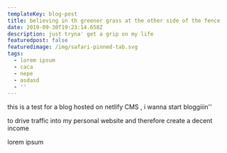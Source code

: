```yaml
---
templateKey: blog-post
title: believing in th greener grass at the other side of the fence
date: 2019-09-30T19:23:14.658Z
description: just tryna' get a grip on my life
featuredpost: false
featuredimage: /img/safari-pinned-tab.svg
tags:
  - lorem ipsum
  - caca
  - nepe
  - asdasd
  - ''
---
```

this is a test for a blog hosted on netlify CMS , i wanna start bloggiiin'' 

to drive traffic into my personal website and therefore create a decent income

lorem ipsum
